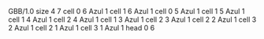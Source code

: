 <gs-board> GBB/1.0
size 4 7
cell 0 6 Azul 1 
cell 1 6 Azul 1 
cell 0 5 Azul 1 
cell 1 5 Azul 1 
cell 1 4 Azul 1 
cell 2 4 Azul 1 
cell 1 3 Azul 1 
cell 2 3 Azul 1 
cell 2 2 Azul 1 
cell 3 2 Azul 1 
cell 2 1 Azul 1 
cell 3 1 Azul 1
head 0 6
 </gs-board>